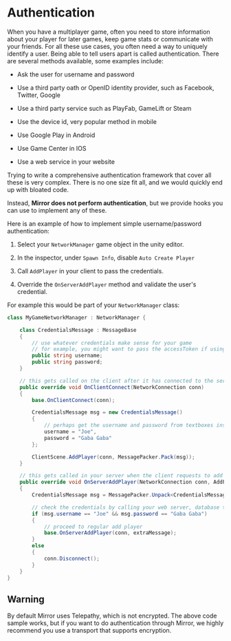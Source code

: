 # Authentication

When you have a multiplayer game, often you need to store information about your player for later games, keep game stats or communicate with your friends. For all these use cases, you often need a way to uniquely identify a user. Being able to tell users apart is called authentication. There are several methods available, some examples include:

-   Ask the user for username and password

-   Use a third party oath or OpenID identity provider, such as Facebook, Twitter, Google

-   Use a third party service such as PlayFab, GameLift or Steam

-   Use the device id, very popular method in mobile

-   Use Google Play in Android

-   Use Game Center in IOS

-   Use a web service in your website

Trying to write a comprehensive authentication framework that cover all these is very complex. There is no one size fit all, and we would quickly end up with bloated code.

Instead, **Mirror does not perform authentication**, but we provide hooks you can use to implement any of these.

Here is an example of how to implement simple username/password authentication:

1.  Select your `NetworkManager` game object in the unity editor.

2.  In the inspector, under `Spawn Info`, disable `Auto Create Player`

3.  Call `AddPlayer` in your client to pass the credentials.

4.  Override the `OnServerAddPlayer` method and validate the user's credential.

For example this would be part of your `NetworkManager` class:

``` cs
class MyGameNetworkManager : NetworkManager {

    class CredentialsMessage : MessageBase
    {
        // use whatever credentials make sense for your game
        // for example, you might want to pass the accessToken if using oauth
        public string username;
        public string password;
    }

    // this gets called on the client after it has connected to the server
    public override void OnClientConnect(NetworkConnection conn)
    {
        base.OnClientConnect(conn);

        CredentialsMessage msg = new CredentialsMessage()
        {
            // perhaps get the username and password from textboxes instead
            username = "Joe",
            password = "Gaba Gaba"
        };

        ClientScene.AddPlayer(conn, MessagePacker.Pack(msg));
    }

    // this gets called in your server when the client requests to add a player.
    public override void OnServerAddPlayer(NetworkConnection conn, AddPlayerMessage extraMessage)
    {
        CredentialsMessage msg = MessagePacker.Unpack<CredentialsMessage>(extraMessage.value);

        // check the credentials by calling your web server, database table, playfab api, or any method appropriate.
        if (msg.username == "Joe" && msg.password == "Gaba Gaba")
        {
            // proceed to regular add player
            base.OnServerAddPlayer(conn, extraMessage);
        }
        else
        {
            conn.Disconnect();
        }
    }
}
```

## Warning

By default Mirror uses Telepathy, which is not encrypted. The above code sample works, but if you want to do authentication through Mirror, we highly recommend you use a transport that supports encryption.
